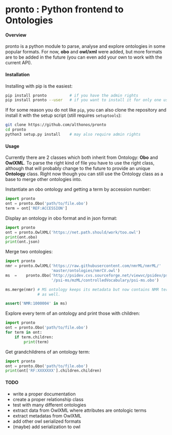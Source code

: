 # pronto : **P**ython f**ron**tend **t**o **O**ntologies

#### Overview
pronto is a python module to parse, analyse and explore ontologies in some popular formats. For now, **obo** and **owl/xml** were added, but more formats are to be added in the future (you can even add your own to work with the current API).


#### Installation
Installing with pip is the easiest:
```bash
pip install pronto          # if you have the admin rights
pip install pronto --user   # if you want to install it for only one user
```

If for some reason you do not like `pip`, you can also clone the repository and install it with the setup script (still requires `setuptools`):
```bash
git clone https://github.com/althonos/pronto
cd pronto
python3 setup.py install    # may also require admin rights
```


#### Usage
Currently there are 2 classes which both inherit from Ontology: **Obo** and **OwlXML**. To parse the right kind of file you have to use the right class, although that will probably change to the future to provide an unique **Ontology** class. Right now though you can still use the Ontology class as a base to merge other ontologies into.

Instantiate an obo ontology and getting a term by accession number:
```python
import pronto
ont = pronto.Obo('path/to/file.obo')
term = ont['REF:ACCESSION']
```

Display an ontology in obo format and in json format:
```python
import pronto
ont = pronto.OwlXML('https://net.path.should/work/too.owl')
print(ont.obo)
print(ont.json)
```

Merge two ontologies:
```python
import pronto
nmr = pronto.OwlXML('https://raw.githubusercontent.com/nmrML/nmrML/'
                    'master/ontologies/nmrCV.owl')
ms  =    pronto.Obo('http://psidev.cvs.sourceforge.net/viewvc/psidev/psi'
                    '/psi-ms/mzML/controlledVocabulary/psi-ms.obo')

ms.merge(nmr) # MS ontology keeps its metadata but now contains NMR terms
              # as well.

assert('NMR:1000004' in ms)
```

Explore every term of an ontology and print those with children:
```python
import pronto
ont = pronto.Obo('path/to/file.obo')
for term in ont:
    if term.children:
        print(term)
```

Get grandchildrens of an ontology term:
```python
import pronto
ont = pronto.Obo('path/to/file.obo')
print(ont['RF:XXXXXXX'].children.children)
```

#### TODO
* write a proper documentation
* create a proper relationship class
* test with many different ontologies
* extract data from OwlXML where attributes are ontologic terms
* extract metadatas from OwlXML
* add other owl serialized formats
* (maybe) add serialization to owl

